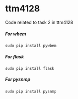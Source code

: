 # ttm4128
Code related to task 2 in ttm4128

##### For wbem
`sudo pip install pywbem`

##### For flask
`sudo pip install flask`

##### For pysnmp
`sudo pip install pysnmp`
